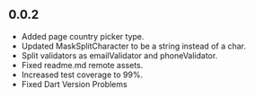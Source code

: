 ## 0.0.2

* Added page country picker type.
* Updated MaskSplitCharacter to be a string instead of a char.
* Split validators as emailValidator and phoneValidator.
* Fixed readme.md remote assets.
* Increased test coverage to 99%.
* Fixed Dart Version Problems